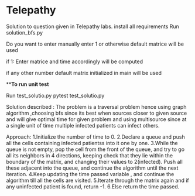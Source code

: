 # Telepathy

Solution to question given in Telepathy labs.
install all requirements
Run solution_bfs.py

Do you want to enter manually enter 1 or otherwise default matrice will be used

if 1:
Enter matrice and time accordingly will be computed


if any other number
default matrix initialized in main will be used


**************To run unit test************



Run test_solutio.py
pytest test_solutio.py


Solution described :
The problem is a traversal problem hence using graph algorithm ,choosing bfs since its best when sources closer to given source and will give optimal time for given problem and using multisource since at a single unit of time multiple infected patients can infect others.

Approach:
1.Initialize the number of time to 0.
2.Declare a queue  and push all the cells containing infected patientss into it one by one.
3.While the queue is not empty, pop the cell from the front of the queue, and try to go all its neighbors in 4 directions, keeping check that they lie within the boundary of the matrix, and changing their values to 2(infected). Push all these adjacent into the queue, and continue the algorithm until the next iteration.
4.Keep updating the time passed variable , and continue the algorithm till all the cells are visited.
5.Iterate through the matrix again and if any uninfected patient is found, return -1.
6.Else return the time passed.
